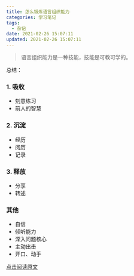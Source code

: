 ```yaml
---
title: 怎么锻炼语言组织能力
categories: 学习笔记
tags:
  - 杂记
date: 2021-02-26 15:07:11
updated: 2021-02-26 15:07:11
---
```


> 语言组织能力是一种技能，技能是可教可学的。

总结：

### 1. 吸收
  - 刻意练习
  - 前人的智慧

### 2. 沉淀
  - 经历
  - 阅历
  - 记录

### 3. 释放
  - 分享
  - 转述

### 其他
  - 自信
  - 倾听能力
  - 深入问题核心
  - 主动出击
  - 开口、动手

[点击阅读原文](http://www.360doc.com/content/17/1027/19/44723970_698638055.shtml)
